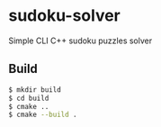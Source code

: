 # sudoku-solver
Simple CLI C++ sudoku puzzles solver

## Build
```sh
$ mkdir build
$ cd build
$ cmake ..
$ cmake --build .
```
